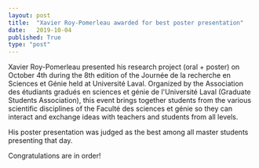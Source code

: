 ```yaml
---
layout: post
title:  "Xavier Roy-Pomerleau awarded for best poster presentation"
date:   2019-10-04
published: True
type: "post"
---
```


Xavier Roy-Pomerleau presented his research project (oral + poster) on October 4th during the 8th edition of the Journée de la recherche en Sciences et Génie held at Université Laval. Organized by the Association des étudiants gradués en sciences et génie de l'Université Laval (Graduate Students Association), this event brings together students from the various scientific disciplines of the Faculté des sciences et génie so they can interact and exchange ideas with teachers and students from all levels.

His poster presentation was judged as the best among all master students presenting that day.

Congratulations are in order!
